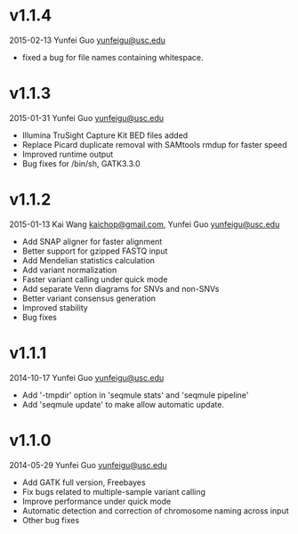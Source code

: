 # v1.1.4
2015-02-13 Yunfei Guo <yunfeigu@usc.edu>

* fixed a bug for file names containing whitespace.

# v1.1.3
2015-01-31 Yunfei Guo <yunfeigu@usc.edu>

* Illumina TruSight Capture Kit BED files added
* Replace Picard duplicate removal with SAMtools rmdup for faster speed
* Improved runtime output
* Bug fixes for /bin/sh, GATK3.3.0

# v1.1.2
2015-01-13 Kai Wang <kaichop@gmail.com>, Yunfei Guo <yunfeigu@usc.edu>

* Add SNAP aligner for faster alignment
* Better support for gzipped FASTQ input
* Add Mendelian statistics calculation
* Add variant normalization
* Faster variant calling under quick mode
* Add separate Venn diagrams for SNVs and non-SNVs
* Better variant consensus generation
* Improved stability
* Bug fixes

# v1.1.1
2014-10-17 Yunfei Guo <yunfeigu@usc.edu>

* Add '-tmpdir' option in 'seqmule stats' and 'seqmule pipeline'
* Add 'seqmule update' to make allow automatic update.

# v1.1.0
2014-05-29 Yunfei Guo <yunfeigu@usc.edu>

* Add GATK full version, Freebayes
* Fix bugs related to multiple-sample variant calling
* Improve performance under quick mode
* Automatic detection and correction of chromosome naming across input
* Other bug fixes
